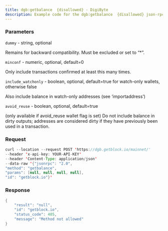 ```yaml
---
title: dgb:getbalance  {disallowed} - DigiByte
description: Example code for the dgb:getbalance  {disallowed} json-rpc method. Сomplete guide on how to use dgb:getbalance  {disallowed} json-rpc in GetBlock.io Web3 documentation.
---
```


### Parameters


`dummy` - string, optional

Remains for backward compatibility. Must be excluded or set to “\*”.

`minconf` - numeric, optional, default=0

Only include transactions confirmed at least this many times.

`include_watchonly` - boolean, optional, default=true for watch-only
wallets, otherwise false

Also include balance in watch-only addresses (see ‘importaddress’)

`avoid_reuse` - boolean, optional, default=true

(only available if avoid_reuse wallet flag is set) Do not include
balance in dirty outputs; addresses are considered dirty if they have
previously been used in a transaction.

### Request

``` java
curl --location --request POST 'https://dgb.getblock.io/mainnet/' 
--header 'x-api-key: YOUR-API-KEY' 
--header 'Content-Type: application/json' 
--data-raw '{"jsonrpc": "2.0",
"method": "getbalance",
"params": [null, null, null, null],
"id": "getblock.io"}'
```

###  Response

``` java
{
    "result": "null",
    "id": "getblock.io",
    "status_code": 405,
    "message": "Method not allowed"
}
```

